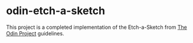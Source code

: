# odin-etch-a-sketch

This project is a completed implementation of the Etch-a-Sketch from [The Odin Project](https://www.theodinproject.com/lessons/foundations-etch-a-sketch) guidelines.